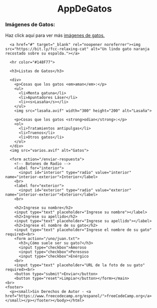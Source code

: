 
<html>
<html lang="es">
  <head>
    <title>AppDeGatos</title>
    <link href="style.css" rel="stylesheet">
  </head>
  <body background="nud.jpg">
    <center><h1>AppDeGatos</h1></center>
    <main>
      <h3>Imágenes de Gatos:</h3>
      <!-- TODO: Agregar enlace a imágenes de gatos -->
      <p>Haz click aquí para ver más <a href="https://unsplash.com/es/images/animals/kitten" target="_blank" rel="noopener noreferrer">imágenes de gatos.</a></p>

      <a href="#" target="_blank" rel="noopener noreferrer"><img src="https://bit.ly/fcc-relaxing-cat" alt="Un lindo gato naranja recostado sobre su espalda."></a>

      <hr color="#148F77">

      <h3>Listas de Gatos</h3>

      <div>
        <p>Cosas que los gatos <em>aman</em>:</p>
        <ul>
          <li>Menta gatuna</li>
          <li>Apuntadores Láser</li>
          <li><s>Lasaña</s></li>
        </ul>
        <img src="lasaña.avif" width="300" height="200" alt="Lasaña">

        <p>Cosas que los gatos <strong>odian</strong>:</p>
        <ol>
          <li>Tratamientos antipulgas</li>
          <li>Truenos</li>
          <li>Otros gatos</li>
        </ol>
      </div>
      <img src="varios.avif" alt="Gatos">

      <form action="/enviar-respuesta">
        <!-- Botones de Radio -->
        <label for="interior">
          <input id="interior" type="radio" value="interior" name="interior-exterior">Interior</label>
        <br>
        <label for="exterior">
          <input id="exterior" type="radio" value="exterior" name="interior-exterior">Exterior</label>
        <br>

        <h2>Ingrese su nombre</h2>
        <input type="text" placeholder="Ingrese su nombre"></label>
        <h2>Ingrese su apellido</h2>
        <input type="text" placeholder="Ingrese su apellido"></label>
        <h2>Ingrese el nombre de su gato</h2>
        <input type="text" placeholder="Ingrese el nombre de su gato" required><br>
        <form action="/uno/juan.txt">
          <h3>¿Cómo suele ser su gato?</h3>
          <input type="checkbox">Amoroso
          <input type="checkbox">Peresoso
          <input type="checkbox">Enérgico
        <br>
        <input type="text" placeholder="URL de la foto de su gato" required><br>
        <button type="submit">Enviar</button>
        <button type="reset">Limpiar</button></form></main>
    <br>
    <footer>
      <p><small>Sin Derechos de Autor - <a href="https://www.freecodecamp.org/espanol/">freeCodeCamp.org</a></small></p></footer></body></html>
